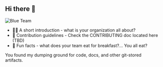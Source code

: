 ## Hi there 👋

![Blue Team](https://cdn.n3rd-media.com/gfx/general/blue-castle.png)

- 🙋‍♀️ A short introduction - what is your organization all about?
- 🌈 Contribution guidelines - Check the CONTRIBUTING doc located here (TBD)
- 🍿 Fun facts - what does your team eat for breakfast?... You all eat?

You found my dumping ground for code, docs, and other git-stored artifacts.
